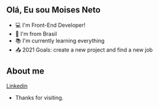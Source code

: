 ## Olá, Eu sou Moises Neto

- 💻 I'm Front-End Developer!
- 🏡 I'm from Brasil
- 📚 I'm currently learning everything
- 📤 2021 Goals: create a new project and find a new job

## About me

[Linkedin](https://www.linkedin.com/in/moises-neto-538802217/)

 - Thanks for visiting.
